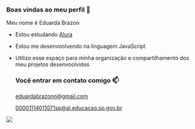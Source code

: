 ### Boas vindas ao meu perfil 💙

Meu nome é Eduarda Brazon

- Estou estudando [Alura](https://www.alura.com.br)
- Estou me desenvoolvendo na linguagem JavaScript
- Utilizo esse espaço para minha organização e compartilhamento dos meu projetos desenvoolvidos

  ### Você entrar em contato comigo 📫

  eduardabrazonn@gmail.com
  
  00001114011071sp@al.educacao.sp.gov.br

![](https://media1.tenor.com/m/opEBWw0uddoAAAAC/umm.gif)
  
